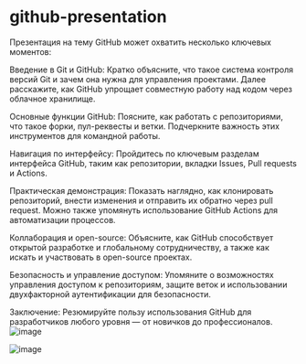 # github-presentation
Презентация на тему GitHub может охватить несколько ключевых моментов:

Введение в Git и GitHub: Кратко объясните, что такое система контроля версий Git и зачем она нужна для управления проектами. Далее расскажите, как GitHub упрощает совместную работу над кодом через облачное хранилище.

Основные функции GitHub: Поясните, как работать с репозиториями, что такое форки, пул-реквесты и ветки. Подчеркните важность этих инструментов для командной работы.

Навигация по интерфейсу: Пройдитесь по ключевым разделам интерфейса GitHub, таким как репозитории, вкладки Issues, Pull requests и Actions.

Практическая демонстрация: Показать наглядно, как клонировать репозиторий, внести изменения и отправить их обратно через pull request. Можно также упомянуть использование GitHub Actions для автоматизации процессов.

Коллаборация и open-source: Объясните, как GitHub способствует открытой разработке и глобальному сотрудничеству, а также как искать и участвовать в open-source проектах.

Безопасность и управление доступом: Упомяните о возможностях управления доступом к репозиториям, защите веток и использовании двухфакторной аутентификации для безопасности.

Заключение: Резюмируйте пользу использования GitHub для разработчиков любого уровня — от новичков до профессионалов.
![image](https://github.com/user-attachments/assets/457529c8-cb2b-452c-bd95-650bf5c3a9aa)


![image](https://github.com/user-attachments/assets/d7d8491a-d853-4b2b-9480-5e7a68092ec5)
